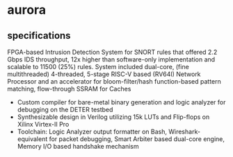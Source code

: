# aurora

## specifications
FPGA-based Intrusion Detection System for SNORT rules that offered 2.2 Gbps IDS throughput, 12x higher than software-only implementation and scalable to 11500 (25%) rules. System included dual-core, (fine multithreaded) 4-threaded, 5-stage RISC-V based (RV64I) Network Processor and an accelerator for bloom-filter/hash function-based pattern matching, flow-through SSRAM for Caches
-  Custom compiler for bare-metal binary generation and logic analyzer for debugging on the DETER testbed
-  Synthesizable design in Verilog utilizing 15k LUTs and Flip-flops on Xilinx Virtex-II Pro
-  Toolchain: Logic Analyzer output formatter on Bash, Wireshark-equivalent for packet debugging, Smart Arbiter based dual-core engine, Memory I/O based handshake mechanism
